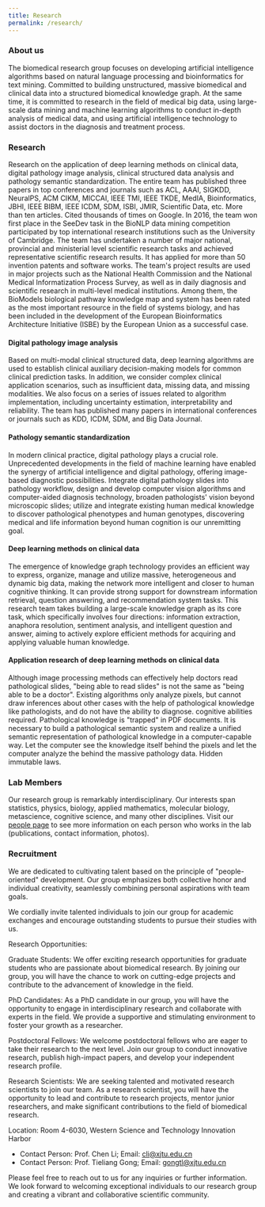 ```yaml
---
title: Research
permalink: /research/
---
```


### About us
The biomedical research group focuses on developing artificial intelligence algorithms based on natural language processing and bioinformatics for text mining. Committed to building unstructured, massive biomedical and clinical data into a structured biomedical knowledge graph. At the same time, it is committed to research in the field of medical big data, using large-scale data mining and machine learning algorithms to conduct in-depth analysis of medical data, and using artificial intelligence technology to assist doctors in the diagnosis and treatment process.


### Research
Research on the application of deep learning methods on clinical data, digital pathology image analysis, clinical structured data analysis and pathology semantic standardization. The entire team has published three papers in top conferences and journals such as ACL, AAAI, SIGKDD, NeuralPS, ACM CIKM, MICCAI, IEEE TMI, IEEE TKDE, MedIA, Bioinformatics, JBHI, IEEE BIBM, IEEE ICDM, SDM, ISBI, JMIR, Scientific Data, etc. More than ten articles. Cited thousands of times on Google. In 2016, the team won first place in the SeeDev task in the BioNLP data mining competition participated by top international research institutions such as the University of Cambridge. The team has undertaken a number of major national, provincial and ministerial level scientific research tasks and achieved representative scientific research results. It has applied for more than 50 invention patents and software works. The team's project results are used in major projects such as the National Health Commission and the National Medical Informatization Process Survey, as well as in daily diagnosis and scientific research in multi-level medical institutions. Among them, the BioModels biological pathway knowledge map and system has been rated as the most important resource in the field of systems biology, and has been included in the development of the European Bioinformatics Architecture Initiative (ISBE) by the European Union as a successful case.

#### Digital pathology image analysis
Based on multi-modal clinical structured data, deep learning algorithms are used to establish clinical auxiliary decision-making models for common clinical prediction tasks. In addition, we consider complex clinical application scenarios, such as insufficient data, missing data, and missing modalities. We also focus on a series of issues related to algorithm implementation, including uncertainty estimation, interpretability and reliability. The team has published many papers in international conferences or journals such as KDD, ICDM, SDM, and Big Data Journal.

#### Pathology semantic standardization
In modern clinical practice, digital pathology plays a crucial role. Unprecedented developments in the field of machine learning have enabled the synergy of artificial intelligence and digital pathology, offering image-based diagnostic possibilities. Integrate digital pathology slides into pathology workflow, design and develop computer vision algorithms and computer-aided diagnosis technology, broaden pathologists' vision beyond microscopic slides; utilize and integrate existing human medical knowledge to discover pathological phenotypes and human genotypes, discovering medical and life information beyond human cognition is our unremitting goal.

#### Deep learning methods on clinical data
The emergence of knowledge graph technology provides an efficient way to express, organize, manage and utilize massive, heterogeneous and dynamic big data, making the network more intelligent and closer to human cognitive thinking. It can provide strong support for downstream information retrieval, question answering, and recommendation system tasks. This research team takes building a large-scale knowledge graph as its core task, which specifically involves four directions: information extraction, anaphora resolution, sentiment analysis, and intelligent question and answer, aiming to actively explore efficient methods for acquiring and applying valuable human knowledge.

#### Application research of deep learning methods on clinical data
Although image processing methods can effectively help doctors read pathological slides, "being able to read slides" is not the same as "being able to be a doctor". Existing algorithms only analyze pixels, but cannot draw inferences about other cases with the help of pathological knowledge like pathologists, and do not have the ability to diagnose. cognitive abilities required. Pathological knowledge is "trapped" in PDF documents. It is necessary to build a pathological semantic system and realize a unified semantic representation of pathological knowledge in a computer-capable way. Let the computer see the knowledge itself behind the pixels and let the computer analyze the behind the massive pathology data. Hidden immutable laws.        
        

### Lab Members

Our research group is remarkably interdisciplinary. Our interests span statistics, physics, biology, applied mathematics, molecular biology, metascience, cognitive science, and many other disciplines. Visit our [people page](http://chenli.group/people/) to see more information on each person who works in the lab (publications, contact information, photos).

### Recruitment

We are dedicated to cultivating talent based on the principle of "people-oriented" development. Our group emphasizes both collective honor and individual creativity, seamlessly combining personal aspirations with team goals.

We cordially invite talented individuals to join our group for academic exchanges and encourage outstanding students to pursue their studies with us.

Research Opportunities:

Graduate Students: We offer exciting research opportunities for graduate students who are passionate about biomedical research. By joining our group, you will have the chance to work on cutting-edge projects and contribute to the advancement of knowledge in the field.

PhD Candidates: As a PhD candidate in our group, you will have the opportunity to engage in interdisciplinary research and collaborate with experts in the field. We provide a supportive and stimulating environment to foster your growth as a researcher.

Postdoctoral Fellows: We welcome postdoctoral fellows who are eager to take their research to the next level. Join our group to conduct innovative research, publish high-impact papers, and develop your independent research profile.

Research Scientists: We are seeking talented and motivated research scientists to join our team. As a research scientist, you will have the opportunity to lead and contribute to research projects, mentor junior researchers, and make significant contributions to the field of biomedical research.

Location: Room 4-6030, Western Science and Technology Innovation Harbor
- Contact Person: Prof. Chen Li; Email: [cli@xjtu.edu.cn](cli@xjtu.edu.cn)
- Contact Person: Prof. Tieliang Gong; Email: [gongtl@xjtu.edu.cn](gongtl@xjtu.edu.cn)

Please feel free to reach out to us for any inquiries or further information. We look forward to welcoming exceptional individuals to our research group and creating a vibrant and collaborative scientific community.
